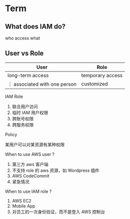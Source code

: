 # Term

## What does IAM do?

who access what

## User vs Role

| User                          | Role             |
| ----------------------------- | ---------------- |
| long-term access              | temporary access |
| ｜ associated with one person | customized       |

IAM Role

1. 联合用户访问
2. 临时 IAM 用户权限
3. 跨账号权限
4. 跨服务权限

Policy

某用户可以对某资源有某种权限

When to use AWS user ?

1. 第三方 aws 客户端
2. 不支持 role 的 aws 资源，如 Wordpress 插件
3. AWS CodeCommit
4. 紧急情况

When to use IAM role ?

1. AWS EC2
2. Mobile App
3. 对员工的一次身份验证，而不是登入 AWS 控制台
